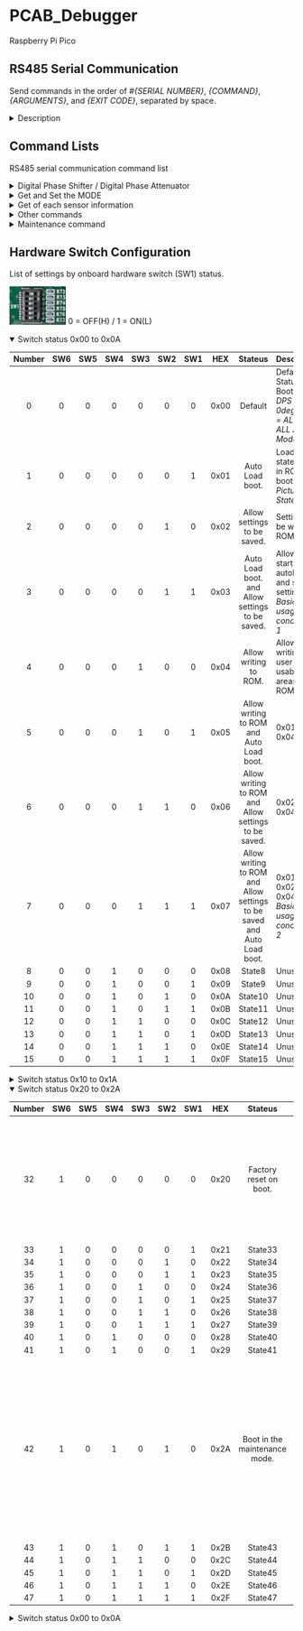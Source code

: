 # PCAB_Debugger
Raspberry Pi Pico

## RS485 Serial Communication
Send commands in the order of *#{SERIAL NUMBER}*, *{COMMAND}*, *{ARGUMENTS}*, and *{EXIT CODE}*, separated by space.  
<details>
<summary>Description</summary>
Specify the serial number of the communication partner in *{SERIAL NUMBER}*. However, if *"\*"* is specified, communication will be performed for all serial numbers.<br>
*{COMMAND}* and *{ARGUMENTS}* refer to *Command Lists*.<br>
*{EXIT CODE}* is *\r(Carriage Return)* or *\n(Line Feed)* or *\r\n*.<br>
We recommend *\r(CR)* when CUI and echo are enable, and *\n(LF)* when CUI and local echo are enabled or GUI is enabled.<br>
### example
- #0010 WrtDPS
- #0001 SetSTB.AMP true
- #* GetIDN
</details>

## Command Lists
RS485 serial communication command list  

<details>
<summary>Digital Phase Shifter / Digital Phase Attenuator</summary>

Command | Description
:--|:--
WrtDPS | Write binary data to the digital phase sifter.
GetDPS {0/1/false/true/bf/now} {x} | Get digital phase sifter settings.<br>{1/true/now} : Get the currently written binary data.<br>{0/false/bf} : Get the buffer binary data.(Get the binary data written with the WrtDPS command.)<br>{x} : Phase Shifter No. ( {0} is gets all data.)
SetDPS {x} {DEC}| Set binary data in the buffer.<br>{x} : Phase Shifter No.<br>{DEC} : Decimal binary value.
WrtDSA | *Support with v1.2.0 or later*<br>Write binary data to the digital step attenuator.
GetDSA {0/1/false/true/bf/now} {x} | *Support with v1.2.0 or later*<br>Get digital step attenuator settings.<br>{1/true/now} : Get the currently written binary data.<br>{0/false/bf} : Get the buffer binary data.(Get the binary data written with the WrtDSA command.)<br>{x} : Digital Step attenuator No. ( {0} is gets all data.)
SetDSA {x} {DEC}| *Support with v1.2.0 or later*<br>Set binary data in the buffer.<br>{x} : Digital Step attenuator No.<br>{DEC} : Decimal binary value.
</details>
<details>
<summary>Get and Set the MODE</summary>

Command | Description
:--|:--
GetSTB.AMP | Get AMP STBY.
SetSTB.AMP {0/1/false/true}| Set AMP STBY<br>{1/true} : Standby MODE<br>{0/false} : Run MODE
GetSTB.DRA | Get DRA STBY.
SetSTB.DRA {0/1/false/true}| Set DRA STBY<br>{1/true} : Standby MODE<br>{0/false} : Run MODE
GetSTB.LNA | Get LNA STBY.
SetSTB.LNA {0/1/false/true}| Set LNA STBY<br>{1/true} : Standby MODE<br>{0/false} : Run MODE
GetLPM | Get low power mode.
SetLPM {0/1/false/true} | Get low power mode<br>{1/true} : Low Power MODE<br>{0/false} : Full Power MODE

</details>
<details>
<summary>Get of each sensor information</summary>

Command | Description
:--|:--
GetTMP.ID {x} | Get Temperature sensor ID.<br>{x} : Temp IC No.<br>{0} gets all temperature data.
GetTMP.Val {x} | Get Temperature.<br>{x} : Temp IC No.<br>{0} gets all temperature data.
GetTMP.CPU | Get CPU Temperature.
GetVd | Get Vd Value.
GetId | Get Id Value.

</details>
<details>
<summary>Other commands</summary>

Command | Description
:--|:--
SMEM ({x}) | Save state to memory(ROM).
LMEM ({x}) | Load state to memory(ROM).
GetIDN | Get device identification character.
*IDN? | Same as GetIDN.
ECHO {0/1/false/true} | Set echo mode.<br>*Do not enable it if you are connected to multiple devices.*<br>{1/true} : With echo.<br>{0/false} : Without echo.
CUI {0/1/false/true} | CUI Control Use<br>{1/true} : CUI MODE<br>{0/false} : GUI MODE
RST | Preset Config.<br>PS all 0<br>STB all 0(RUN MODE)<br>LPM 0(Full Power MODE)<br>ALD 1(Auto LOAD MODE)
*RST | Same as RST.

</details>
<details>
<summary>Maintenance command</summary>

Command | Description
:--|:--
SetSN {x} | *Can only be changed in maintenance mode.*<br>Set Bord SN.<br>{x} : Serial Number strings.
RROM ({x}) | Read data block from ROM.<br>{x} : Decimal ROM block number.
WROM ({x}) {HEX} | Write data block to ROM.<br>{x} : Decimal ROM block number.<br>{HEX} : HEX data to write.
EROM ({x}) | Erase data block from ROM.<br>{x} : Decimal ROM block number.

</details>

## Hardware Switch Configuration
List of settings by onboard hardware switch (SW1) status.  
  
<img src="https://github.com/mw-eng/PCAB_Debugger/blob/master/PCAB_Debugger_RP2040/assets/SW1.png?raw=true" width="100px"> 0 = OFF(H) / 1 = ON(L)  
  
<details open>
<summary>Switch status 0x00 to 0x0A</summary>

Number | SW6 | SW5 | SW4 | SW3 | SW2 | SW1 | HEX | Stateus | Description
:--:|:--:|:--:|:--:|:--:|:--:|:--:|:--:|:--:|:--
0 | 0 | 0 | 0 | 0 | 0 | 0 | 0x00 | Default | Default Status Boot.<br>*DPS = ALL 0deg / DSA = ALL 2dB / ALL Active Mode*
1 | 0 | 0 | 0 | 0 | 0 | 1 | 0x01 | Auto Load boot. | Load the state saved in ROM and boot.<br>*Picture Stateus*
2 | 0 | 0 | 0 | 0 | 1 | 0 | 0x02 | Allow settings to be saved. | Settins can be write in ROM.
3 | 0 | 0 | 0 | 0 | 1 | 1 | 0x03 | Auto Load boot.<br>and<br>Allow settings to be saved. | Allows to start autoload and save settings.<br>*Basic usage conditions 1*
4 | 0 | 0 | 0 | 1 | 0 | 0 | 0x04 | Allow writing to ROM. | Allows writing to user-usable areas of ROM.
5 | 0 | 0 | 0 | 1 | 0 | 1 | 0x05 | Allow writing to ROM<br>and<br>Auto Load boot. | 0x01 + 0x04
6 | 0 | 0 | 0 | 1 | 1 | 0 | 0x06 | Allow writing to ROM<br>and<br>Allow settings to be saved. | 0x02 + 0x04
7 | 0 | 0 | 0 | 1 | 1 | 1 | 0x07 | Allow writing to ROM<br>and<br>Allow settings to be saved<br>and<br>Auto Load boot. | 0x01 + 0x02 + 0x04<br>*Basic usage conditions 2*
8 | 0 | 0 | 1 | 0 | 0 | 0 | 0x08 | State8 | Unused.
9 | 0 | 0 | 1 | 0 | 0 | 1 | 0x09 | State9 | Unused.
10 | 0 | 0 | 1 | 0 | 1 | 0 | 0x0A | State10 | Unused.
11 | 0 | 0 | 1 | 0 | 1 | 1 | 0x0B | State11 | Unused.
12 | 0 | 0 | 1 | 1 | 0 | 0 | 0x0C | State12 | Unused.
13 | 0 | 0 | 1 | 1 | 0 | 1 | 0x0D | State13 | Unused.
14 | 0 | 0 | 1 | 1 | 1 | 0 | 0x0E | State14 | Unused.
15 | 0 | 0 | 1 | 1 | 1 | 1 | 0x0F | State15 | Unused.

</details>
<details>
<summary>Switch status 0x10 to 0x1A</summary>

Number | SW6 | SW5 | SW4 | SW3 | SW2 | SW1 | HEX | Stateus | Description
:--:|:--:|:--:|:--:|:--:|:--:|:--:|:--:|:--:|:--
16 | 0 | 1 | 0 | 0 | 0 | 0 | 0x10 | State16 | Unused.
17 | 0 | 1 | 0 | 0 | 0 | 1 | 0x11 | State17 | Unused.
18 | 0 | 1 | 0 | 0 | 1 | 0 | 0x12 | State18 | Unused.
19 | 0 | 1 | 0 | 0 | 1 | 1 | 0x13 | State19 | Unused.
20 | 0 | 1 | 0 | 1 | 0 | 0 | 0x14 | State20 | Unused.
21 | 0 | 1 | 0 | 1 | 0 | 1 | 0x15 | State21 | Unused.
22 | 0 | 1 | 0 | 1 | 1 | 0 | 0x16 | State22 | Unused.
23 | 0 | 1 | 0 | 1 | 1 | 1 | 0x17 | State23 | Unused.
24 | 0 | 1 | 1 | 0 | 0 | 0 | 0x18 | State24 | Unused.
25 | 0 | 1 | 1 | 0 | 0 | 1 | 0x19 | State25 | Unused.
26 | 0 | 1 | 1 | 0 | 1 | 0 | 0x1A | State26 | Unused.
27 | 0 | 1 | 1 | 0 | 1 | 1 | 0x1B | State27 | Unused.
28 | 0 | 1 | 1 | 1 | 0 | 0 | 0x1C | State28 | Unused.
29 | 0 | 1 | 1 | 1 | 0 | 1 | 0x1D | State29 | Unused.
30 | 0 | 1 | 1 | 1 | 1 | 0 | 0x1E | State30 | Unused.
31 | 0 | 1 | 1 | 1 | 1 | 1 | 0x1F | State31 | Unused.

</details>
<details open>
<summary>Switch status 0x20 to 0x2A</summary>

Number | SW6 | SW5 | SW4 | SW3 | SW2 | SW1 | HEX | Stateus | Description
:--:|:--:|:--:|:--:|:--:|:--:|:--:|:--:|:--:|:--
32 | 1 | 0 | 0 | 0 | 0 | 0 | 0x20 | Factory reset on boot. | If the switch is in this state at startup, the system boots to factory defaults and restore the autoload settings to their initial state.
33 | 1 | 0 | 0 | 0 | 0 | 1 | 0x21 | State33 | Unused.
34 | 1 | 0 | 0 | 0 | 1 | 0 | 0x22 | State34 | Unused.
35 | 1 | 0 | 0 | 0 | 1 | 1 | 0x23 | State35 | Unused.
36 | 1 | 0 | 0 | 1 | 0 | 0 | 0x24 | State36 | Unused.
37 | 1 | 0 | 0 | 1 | 0 | 1 | 0x25 | State37 | Unused.
38 | 1 | 0 | 0 | 1 | 1 | 0 | 0x26 | State38 | Unused.
39 | 1 | 0 | 0 | 1 | 1 | 1 | 0x27 | State39 | Unused.
40 | 1 | 0 | 1 | 0 | 0 | 0 | 0x28 | State40 | Unused.
41 | 1 | 0 | 1 | 0 | 0 | 1 | 0x29 | State41 | Unused.
42 | 1 | 0 | 1 | 0 | 1 | 0 | 0x2A | Boot in the maintenance mode. | If the switch is in this state at startup, it boots in the administrator mode.<br>As general rule, do not use it as it may overwrite the ROM area where factory settings and serial numbers are stored.
43 | 1 | 0 | 1 | 0 | 1 | 1 | 0x2B | State43 | Unused.
44 | 1 | 0 | 1 | 1 | 0 | 0 | 0x2C | State44 | Unused.
45 | 1 | 0 | 1 | 1 | 0 | 1 | 0x2D | State45 | Unused.
46 | 1 | 0 | 1 | 1 | 1 | 0 | 0x2E | State46 | Unused.
47 | 1 | 0 | 1 | 1 | 1 | 1 | 0x2F | State47 | Unused.

</details>
<details>
<summary>Switch status 0x00 to 0x0A</summary>

Number | SW6 | SW5 | SW4 | SW3 | SW2 | SW1 | HEX | Stateus | Description
:--:|:--:|:--:|:--:|:--:|:--:|:--:|:--:|:--:|:--
48 | 1 | 1 | 0 | 0 | 0 | 0 | 0x30 | State48 | Unused.
49 | 1 | 1 | 0 | 0 | 0 | 1 | 0x31 | State49 | Unused.
50 | 1 | 1 | 0 | 0 | 1 | 0 | 0x32 | State50 | Unused.
51 | 1 | 1 | 0 | 0 | 1 | 1 | 0x33 | State51 | Unused.
52 | 1 | 1 | 0 | 1 | 0 | 0 | 0x34 | State52 | Unused.
53 | 1 | 1 | 0 | 1 | 0 | 1 | 0x35 | State53 | Unused.
54 | 1 | 1 | 0 | 1 | 1 | 0 | 0x36 | State54 | Unused.
55 | 1 | 1 | 0 | 1 | 1 | 1 | 0x37 | State55 | Unused.
56 | 1 | 1 | 1 | 0 | 0 | 0 | 0x38 | State56 | Unused.
57 | 1 | 1 | 1 | 0 | 0 | 1 | 0x39 | State57 | Unused.
58 | 1 | 1 | 1 | 0 | 1 | 0 | 0x3A | State58 | Unused.
59 | 1 | 1 | 1 | 0 | 1 | 1 | 0x3B | State59 | Unused.
60 | 1 | 1 | 1 | 1 | 0 | 0 | 0x3C | State60 | Unused.
61 | 1 | 1 | 1 | 1 | 0 | 1 | 0x3D | State61 | Unused.
62 | 1 | 1 | 1 | 1 | 1 | 0 | 0x3E | State62 | Unused.
63 | 1 | 1 | 1 | 1 | 1 | 1 | 0x3F | State63 | Unused.

</details>